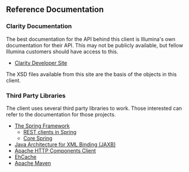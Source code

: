 ## Reference Documentation

### Clarity Documentation

  The best documentation for the API behind this client is Illumina's
own documentation for their API. This may not be publicly available, but
fellow Illumina customers should have access to this.

  * [Clarity Developer Site](https://d10e8rzir0haj8.cloudfront.net/6.0/REST.html)

The XSD files available from this site are the basis of the objects in
this client.

### Third Party Libraries

The client uses several third party libraries to work. Those interested
can refer to the documentation for those projects.

  * [The Spring Framework](https://spring.io/)
    + [REST clients in Spring](https://spring.io/guides/gs/consuming-rest/)
    + [Core Spring](https://https://spring.io/projects/spring-framework/)
  * [Java Architecture for XML Binding (JAXB)](https://eclipse-ee4j.github.io/jaxb-ri/)
  * [Apache HTTP Components Client](https://hc.apache.org/httpcomponents-client-5.3.x)
  * [EhCache](https://www.ehcache.org)
  * [Apache Maven](https://maven.apache.org/)
